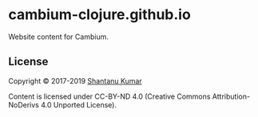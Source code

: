 # cambium-clojure.github.io

Website content for Cambium.


## License

Copyright © 2017-2019 [Shantanu Kumar](https://github.com/kumarshantanu)

Content is licensed under CC-BY-ND 4.0 (Creative Commons Attribution-NoDerivs 4.0
Unported License).
